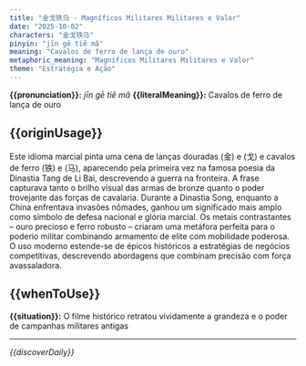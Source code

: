 ```yaml
---
title: "金戈铁马 - Magníficos Militares Militares e Valor"
date: "2025-10-02"
characters: "金戈铁马"
pinyin: "jīn gē tiě mǎ"
meaning: "Cavalos de ferro de lança de ouro"
metaphoric_meaning: "Magníficos Militares Militares e Valor"
theme: "Estratégia e Ação"
---
```


**{{pronunciation}}:** *jīn gē tiě mǎ*
**{{literalMeaning}}:** Cavalos de ferro de lança de ouro

## {{originUsage}}

Este idioma marcial pinta uma cena de lanças douradas (金) e (戈) e cavalos de ferro (铁) e (马), aparecendo pela primeira vez na famosa poesia da Dinastia Tang de Li Bai, descrevendo a guerra na fronteira. A frase capturava tanto o brilho visual das armas de bronze quanto o poder trovejante das forças de cavalaria. Durante a Dinastia Song, enquanto a China enfrentava invasões nômades, ganhou um significado mais amplo como símbolo de defesa nacional e glória marcial. Os metais contrastantes – ouro precioso e ferro robusto – criaram uma metáfora perfeita para o poderio militar combinando armamento de elite com mobilidade poderosa. O uso moderno estende-se de épicos históricos a estratégias de negócios competitivas, descrevendo abordagens que combinam precisão com força avassaladora.

## {{whenToUse}}

**{{situation}}:** O filme histórico retratou vividamente a grandeza e o poder de campanhas militares antigas

---

*{{discoverDaily}}*
